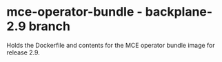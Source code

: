 # mce-operator-bundle - backplane-2.9 branch

Holds the Dockerfile and contents for the MCE operator bundle image for release 2.9.
